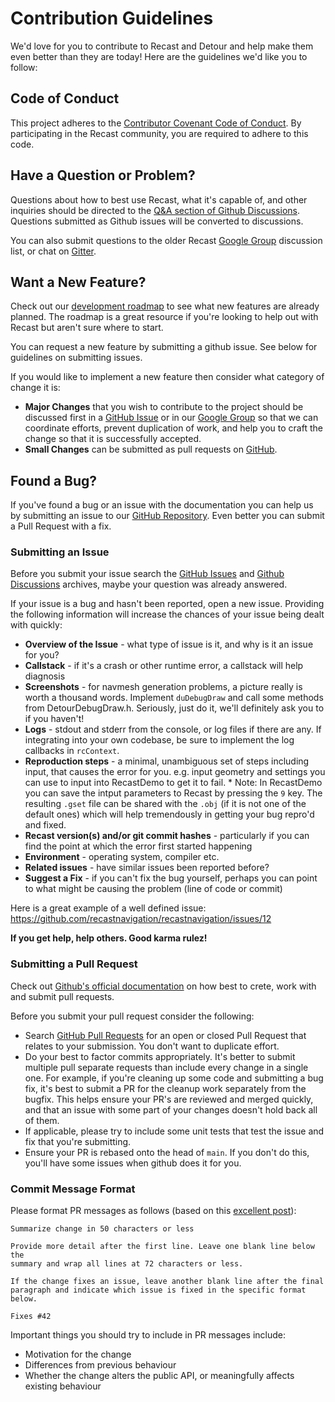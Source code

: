 # Contribution Guidelines

We'd love for you to contribute to Recast and Detour and help make them even better than they are today! Here are the guidelines we'd like you to follow:

## Code of Conduct

This project adheres to the [Contributor Covenant Code of Conduct][code-of-conduct].  By participating in the Recast community, you are required to adhere to this code.

## Have a Question or Problem?

Questions about how to best use Recast, what it's capable of, and other inquiries should be directed to the [Q&A section of Github Discussions][q-and-a].  Questions submitted as Github issues will be converted to discussions.  

You can also submit questions to the older Recast [Google Group][groups] discussion list, or chat on [Gitter][gitter].

## Want a New Feature?

Check out our [development roadmap](Docs/Roadmap.md) to see what new features are already planned.  The roadmap is a great resource if you're looking to help out with Recast but aren't sure where to start.

You can request a new feature by submitting a github issue.  See below for guidelines on submitting issues.

If you would like to implement a new feature then consider what category of change it is:
* **Major Changes** that you wish to contribute to the project should be discussed first in a [GitHub Issue][github-issues] or in our [Google Group][groups] so that we can coordinate efforts, prevent duplication of work, and help you to craft the change so that it is successfully accepted.
* **Small Changes** can be submitted as pull requests on [GitHub][github].

## Found a Bug?

If you've found a bug or an issue with the documentation you can help us by submitting an issue to our [GitHub Repository][github]. Even better you can submit a Pull Request with a fix.

### Submitting an Issue

Before you submit your issue search the [GitHub Issues][github-issues] and [Github Discussions][q-and-a] archives, maybe your question was already answered.

If your issue is a bug and hasn't been reported, open a new issue. Providing the following information will increase the chances of your issue being dealt with quickly:

* **Overview of the Issue** - what type of issue is it, and why is it an issue for you?
* **Callstack** - if it's a crash or other runtime error, a callstack will help diagnosis
* **Screenshots** - for navmesh generation problems, a picture really is worth a thousand words. Implement `duDebugDraw` and call some methods from DetourDebugDraw.h. Seriously, just do it, we'll definitely ask you to if you haven't!
* **Logs** - stdout and stderr from the console, or log files if there are any.
    If integrating into your own codebase, be sure to implement the log callbacks in `rcContext`.
* **Reproduction steps** - a minimal, unambiguous set of steps including input, that causes the error for you. e.g. input geometry and settings you can use to input into RecastDemo to get it to fail.
	  * Note: In RecastDemo you can save the intput parameters to Recast by pressing the `9` key.  The resulting `.gset` file can be shared with the `.obj` (if it is not one of the default ones) which will help tremendously in getting your bug repro'd and fixed.
* **Recast version(s) and/or git commit hashes** - particularly if you can find the point at which the error first started happening
* **Environment** - operating system, compiler etc.
* **Related issues** - have similar issues been reported before?
* **Suggest a Fix** - if you can't fix the bug yourself, perhaps you can point to what might be causing the problem (line of code or commit)

Here is a great example of a well defined issue: https://github.com/recastnavigation/recastnavigation/issues/12

**If you get help, help others. Good karma rulez!**

### Submitting a Pull Request

Check out [Github's official documentation](https://docs.github.com/en/pull-requests/collaborating-with-pull-requests/proposing-changes-to-your-work-with-pull-requests/creating-a-pull-request) on how best to crete, work with and submit pull requests.

Before you submit your pull request consider the following:

* Search [GitHub Pull Requests][github-pulls] for an open or closed Pull Request that relates to your submission. You don't want to duplicate effort.
* Do your best to factor commits appropriately.  It's better to submit multiple pull separate requests than include every change in a single one. For example, if you're cleaning up some code and submitting a bug fix, it's best to submit a PR for the cleanup work separately from the bugfix.  This helps ensure your PR's are reviewed and merged quickly, and that an issue with some part of your changes doesn't hold back all of them.
* If applicable, please try to include some unit tests that test the issue and fix that you're submitting.
* Ensure your PR is rebased onto the head of `main`.  If you don't do this, you'll have some issues when github does it for 
you.

### Commit Message Format
Please format PR messages as follows (based on this [excellent post](http://tbaggery.com/2008/04/19/a-note-about-git-commit-messages.html)):

```
Summarize change in 50 characters or less

Provide more detail after the first line. Leave one blank line below the
summary and wrap all lines at 72 characters or less.

If the change fixes an issue, leave another blank line after the final
paragraph and indicate which issue is fixed in the specific format
below.

Fixes #42
```

Important things you should try to include in PR messages include:
* Motivation for the change
* Differences from previous behaviour
* Whether the change alters the public API, or meaningfully affects existing behaviour

[code-of-conduct]: https://github.com/recastnavigation/recastnavigation/blob/main/CODE_OF_CONDUCT.md
[q-and-a]: https://github.com/recastnavigation/recastnavigation/discussions/categories/q-a
[github]: https://github.com/recastnavigation/recastnavigation
[github-issues]: https://github.com/recastnavigation/recastnavigation/issues
[github-pulls]: https://github.com/recastnavigation/recastnavigation/pulls
[gitter]: https://gitter.im/recastnavigation/chat
[groups]: https://groups.google.com/forum/?fromgroups#!forum/recastnavigation
